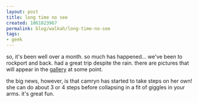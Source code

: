 ```yaml
--- 
layout: post
title: long time no see
created: 1061823967
permalink: blog/walkah/long-time-no-see
tags: 
- geek
---
```

so, it's been well over a month. so much has happened... we've been to rockport and back. had a great trip despite the rain. there are pictures that will appear in the <a href="http://gallery.walkah.net">gallery</a> at some point. 

the big news, however, is that camryn has started to take steps on her own! she can do about 3 or 4 steps before collapsing in a fit of giggles in your arms.  it's great fun.
